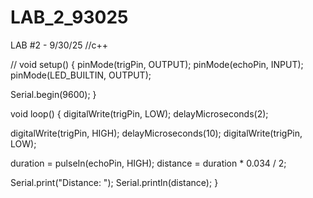 # LAB_2_93025
LAB #2 - 9/30/25 
//c++

//
void setup() {
  pinMode(trigPin, OUTPUT);
  pinMode(echoPin, INPUT);
  pinMode(LED_BUILTIN, OUTPUT);

  Serial.begin(9600);
}

void loop() {
  digitalWrite(trigPin, LOW);
  delayMicroseconds(2);
  
  digitalWrite(trigPin, HIGH);
  delayMicroseconds(10);
  digitalWrite(trigPin, LOW);
  
  duration = pulseIn(echoPin, HIGH);
  distance = duration * 0.034 / 2;

  Serial.print("Distance: ");
  Serial.println(distance);
}
